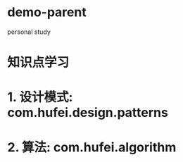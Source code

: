 # demo-parent
personal study

# 知识点学习
# 1. 设计模式: com.hufei.design.patterns
# 2. 算法: com.hufei.algorithm


